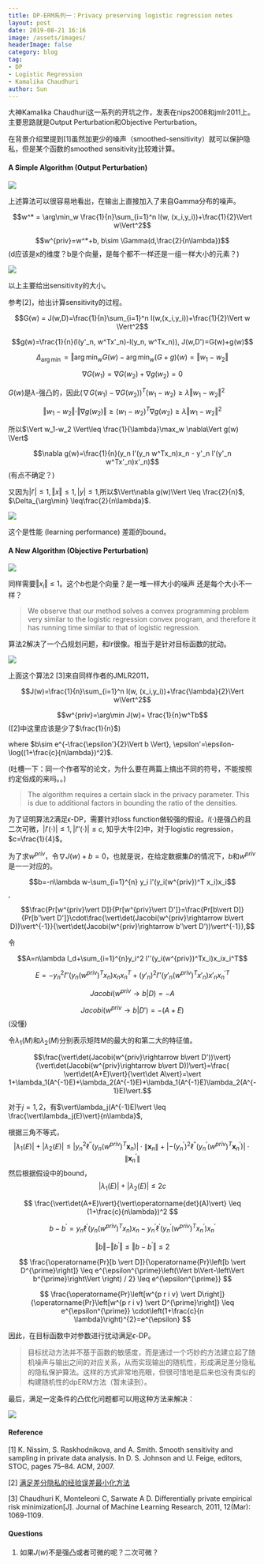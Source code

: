 ```yaml
---
title: DP-ERM系列一：Privacy preserving logistic regression notes
layout: post
date: 2019-08-21 16:16
image: /assets/images/
headerImage: false
category: blog
tag:
- DP
- Logistic Regression
- Kamalika Chaudhuri
author: Sun
---
```


大神Kamalika Chaudhuri这一系列的开坑之作，发表在nips2008和jmlr2011上。主要思路就是Output Perturbation和Objective Perturbation。

在背景介绍里提到[1]虽然加更少的噪声（smoothed-sensitivity）就可以保护隐私，但是某个函数的smoothed sensitivity比较难计算。

#### A Simple Algorithm (Output Perturbation)

![](/assets/images/2019-08-21-pplr/image-20190821164957915.png)

上述算法可以很容易地看出，在输出上直接加入了来自Gamma分布的噪声。

$$w^* = \arg\min_w \frac{1}{n}\sum_{i=1}^n l(w, (x_i,y_i))+\frac{1}{2}\Vert w\Vert^2$$

$$w^{priv}=w^*+b, b\sim \Gamma(d,\frac{2}{n\lambda})$$ (d应该是x的维度？b是个向量，是每个都不一样还是一组一样大小的元素？)

![](/assets/images/2019-08-21-pplr/image-20190821172118987.png)

以上主要给出sensitivity的大小。

参考[2]，给出计算sensitivity的过程。

$$G(w) = J(w,D)=\frac{1}{n}\sum_{i=1}^n l(w,(x_i,y_i))+\frac{1}{2}\Vert w \Vert^2$$

$$g(w)=\frac{1}{n}(l(y'_n, w^Tx'_n)-l(y_n, w^Tx_n)), J(w,D')=G(w)+g(w)$$

$$\Delta_{\arg\min}=\Vert \arg\min_w G(w)-\arg\min_w (G+g)(w) = \Vert w_1-w_2 \Vert$$

$$\nabla G(w_1)=\nabla G(w_2)+\nabla g(w_2)=0$$

$G(w)$是$\lambda$-强凸的，因此$(\nabla G(w_1)-\nabla G(w_2))^T(w_1-w_2) \geq \lambda\Vert w_1-w_2 \Vert^2$ 

$$\Vert w_1-w_2 \Vert\cdot\Vert\nabla g(w_2)\Vert \geq (w_1-w_2)^T \nabla g(w_2)\geq \lambda\Vert w_1-w_2\Vert^2$$

所以$\Vert w_1-w_2 \Vert\leq \frac{1}{\lambda}\max_w \nabla\Vert g(w) \Vert$

$$\nabla g(w)=\frac{1}{n}(y_n l'(y_n w^Tx_n)x_n - y'_n l'(y'_n w^Tx'_n)x'_n)$$ (有点不确定？)

又因为$\vert l'\vert\leq 1, \Vert x\Vert\leq 1, \vert y\vert \leq 1$,所以$\Vert\nabla g(w)\Vert \leq \frac{2}{n}$, $\Delta_{\arg\min} \leq\frac{2}{n\lambda}$.

![](/assets/images/2019-08-21-pplr/image-20190821202229018.png)

这个是性能 (learning performance) 差距的bound。

#### A New Algorithm (Objective Perturbation)

![](/assets/images/2019-08-21-pplr/image-20190821203206628.png)

同样需要$\Vert x_i \Vert \leq 1$。这个$b$也是个向量？是一堆一样大小的噪声 还是每个大小不一样？

> We observe that our method solves a convex programming problem very similar to the logistic regression convex program, and therefore it has running time similar to that of logistic regression.

算法2解决了一个凸规划问题，和lr很像。相当于是针对目标函数的扰动。

![](/assets/images/2019-08-21-pplr/image-20190823093940590.png)

上面这个算法2 [3]来自同样作者的JMLR2011，

$$J(w)=\frac{1}{n}\sum_{i=1}^n l(w, (x_i,y_i))+\frac{\lambda}{2}\Vert w\Vert^2$$

$$w^{priv}=\arg\min J(w)+ \frac{1}{n}w^Tb$$ ([2]中这里应该是少了$\frac{1}{n}$)

where $b\sim e^{-\frac{\epsilon'}{2}\Vert b \Vert}, \epsilon'=\epsilon-\log((1+\frac{c}{n\lambda})^2)$.

(吐槽一下：同一个作者写的论文，为什么要在两篇上搞出不同的符号，不能按照约定俗成的来吗。。)

> The algorithm requires a certain slack in the privacy parameter. This is due to additional factors in bounding the ratio of the densities.

为了证明算法2满足$\epsilon$-DP，需要针对loss function做较强的假设。$l(\cdot)$是强凸的且二次可微，$\vert l'(\cdot)\vert\leq 1,\vert l''(\cdot)\vert\leq c$, 知乎大牛[2]中，对于logistic regression，$c=\frac{1}{4}$。

为了求$w^{priv}$，令$\nabla J(w)+b = 0$，也就是说，在给定数据集$D$的情况下，$b$和$w^{priv}$是一一对应的。

$$b=-n\lambda w-\sum_{i=1}^{n} y_i l'(y_i(w^{priv})^T x_i)x_i$$,

$$\frac{Pr[w^{priv}\vert D]}{Pr[w^{priv}\vert D']}=\frac{Pr[b\vert D]}{Pr[b'\vert D']}\cdot\frac{\vert\det(Jacobi(w^{priv}\rightarrow b\vert D))\vert^{-1}}{\vert\det(Jacobi(w^{priv}\rightarrow b'\vert D'))\vert^{-1}},$$

令

$$A=n\lambda I_d+\sum_{i=1}^{n}y_i^2 l''(y_i(w^{priv})^Tx_i)x_ix_i^T$$

$$E=-y_n^2l''(y_n(w^{priv})^Tx_n)x_nx_n^T+(y'_n)^2l''(y'_n(w^{priv})^Tx'_n)x'_n x_{n}^{'T}$$

$$Jacobi(w^{priv}\rightarrow b\vert D)=-A$$

$$Jacobi(w^{priv}\rightarrow b\vert D')=-(A+E)$$ (没懂)

令$\lambda_1(M)$和$\lambda_2(M)$分别表示矩阵M的最大的和第二大的特征值。

$$\frac{\vert\det(Jacobi(w^{priv}\rightarrow b\vert D'))\vert}{\vert\det(Jacobi(w^{priv}\rightarrow b\vert D))\vert}=\frac{ \vert\det(A+E)\vert}{\vert\det A\vert}=\vert 1+\lambda_1(A^{-1}E)+\lambda_2(A^{-1}E)+\lambda_1(A^{-1}E)\lambda_2(A^{-1}E)\vert.$$

对于$j=1,2$，有$\vert\lambda_j(A^{-1}E)\vert \leq \frac{\vert\lambda_j(E)\vert}{n\lambda}$,

根据三角不等式，
$$
\left|\lambda_{1}(E)\right|+\left|\lambda_{2}(E)\right| \leq\left|y_{n}^{2} \ell^{\prime \prime}\left(y_{n} ({w}^{priv})^{T} \mathbf{x}_{n}\right)\right| \cdot\left\|\mathbf{x}_{n}\right\|+\left|-\left(y_{n}^{\prime}\right)^{2} \ell^{\prime \prime}\left(y_{n}^{\prime} ({w}^{priv})^{T} \mathbf{x}_{n}^{\prime}\right)\right| \cdot\left\|\mathbf{x}_{n}^{\prime}\right\|
$$
然后根据假设中的bound，
$$
\left|\lambda_{1}(E)\right|+\left|\lambda_{2}(E)\right| \leq 2 c
$$

$$
\frac{\vert\det(A+E)\vert}{\vert\operatorname{det}(A)\vert} \leq (1+\frac{c}{n\lambda})^2
$$

$$
b-b^{\prime}=y_{n} \ell^{\prime}\left(y_{n}\left(w^{p r i v}\right)^{T} x_{n}\right) x_{n}-y_{n}^{\prime} \ell^{\prime}\left(y_{n}^{\prime}\left(w^{p r i v}\right)^{T} x_{n}^{\prime}\right) x_{n}^{\prime}
$$

$$
\Vert{b}\Vert-\Vert b^{\prime}\Vert \leq \Vert b-b^{\prime}\Vert \leq 2
$$

$$
\frac{\operatorname{Pr}[b \vert D]}{\operatorname{Pr}\left[b \vert D^{\prime}\right]} \leq e^{\epsilon^{\prime}\left(\Vert b\Vert-\left\Vert b^{\prime}\right\Vert \right) / 2} \leq e^{\epsilon^{\prime}}
$$

$$
\frac{\operatorname{Pr}\left[w^{p r i v} \vert D\right]}{\operatorname{Pr}\left[w^{p r i v} \vert D^{\prime}\right]} \leq e^{\epsilon^{\prime}} \cdot\left(1+\frac{c}{n \lambda}\right)^{2}=e^{\epsilon}
$$

因此，在目标函数中对参数进行扰动满足$\epsilon$-DP。

> 目标扰动方法并不基于函数的敏感度，而是通过一个巧妙的方法建立起了随机噪声与输出之间的对应关系，从而实现输出的随机性，形成满足差分隐私的隐私保护算法。这样的方式非常地亮眼，但很可惜地是后来也没有类似的构建随机性的dpERM方法（暂未读到）。

最后，满足一定条件的凸优化问题都可以用这种方法来解决：

![](/assets/images/2019-08-21-pplr/image-20190823181847017.png)



#### Reference 

[1] K. Nissim, S. Raskhodnikova, and A. Smith. Smooth sensitivity and sampling in private data analysis. In D. S. Johnson and U. Feige, editors, STOC, pages 75–84. ACM, 2007.

[2] [满足差分隐私的经验误差最小化方法](https://zhuanlan.zhihu.com/p/55757642)

[3] Chaudhuri K, Monteleoni C, Sarwate A D. Differentially private empirical risk minimization[J]. Journal of Machine Learning Research, 2011, 12(Mar): 1069-1109.





#### Questions

1. 如果$J(w)$不是强凸或者可微的呢？二次可微？




